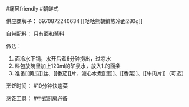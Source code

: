 #痛风friendly 
#朝鲜式

供应商牌子：
6970872240634
[[咕咕熊朝鲜族冷面280g]]

自带配料：
只有面和酱料

做法：
1. 面冷水下锅，水开后煮6分钟捞出，过凉水
2. 料包放碗里加上120ml的矿泉水，放入1.的面条
3. 准备[[黄瓜]]丝、[[番茄]]片、溏心水煮[[蛋]]、[[香菜]]、[[牛肉片]]（可选）

烹饪时间：
#10分钟快速菜

烹饪工具：
#中式厨房必备

